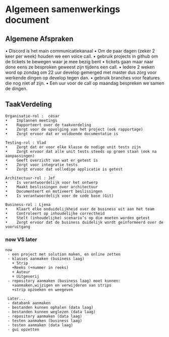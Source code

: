 # Algemeen samenwerkings document

## Algemene Afspraken

•  Discord is het main communicatiekanaal
•  Om de paar dagen (zeker 2 keer per week) houden we een voice call.
•  gebruik projects in github om de tickets te bewegen waar je mee bezig bent
•  tickets gaan maar naar done eens ze besproken geweest zijn tijdens een call.
•  Iedere 2 weken word op zondag om 22 uur develop gemerged met master dus zorg voor werkende dingen op develop tegen dan.
•  gebruik branches voor features die nog niet af zijn.
•  Een uur voor de call op maandag bespreken we samen de dingen.


## TaakVerdeling

    Organisatie-rol :  césar
    •    Inplannen meetings
    •    Rapporteert over de taakverdeling
    •    Zorgt voor de opvolging van het project (ook rapportage)
    •    Zorgt ervoor dat er voldoende documentatie is
    
    Testing-rol : Vlad
    •    Zorgt dat er voor elke klasse de nodige unit tests zijn
    •    Zorgt ervoor dat alle unit tests steeds op groen staan (ook na aanpassingen)
    •    Geeft overzicht van wat er getest is
    •    Zorgt voor integratie tests
    •    Zorgt ervoor dat volledige applicatie is getest
    
    Architectuur-rol : Jef
    •    Is verantwoordelijk voor het ontwerp
    •    Maakt beslissingen over architectuur
    •    Documenteert en motiveert beslissingen
    •    Is verantwoordelijk voor de code base (Git)
    
    Business-rol : Ljena
    •    Klaart elke onduidelijkheid over de business uit aan het team
    •    Controleert op inhoudelijke correctheid
    •    Stelt (inhoudelijke) scenario’s op die moeten worden getest
    •    Zorgt ervoor dat de business duidelijk wordt geïnformeerd over de vooruitgang
    
 ### now VS later
    now
     - een project met solution maken, en online zetten
     - klasses aanmaken (business laag)
       + Strip
       +Reeks (+nummer in reeks)
       + Auteur
       + Uitgeverij
     - repository aanmaken (business laag) moet kunnen:
       +aanmaken,wijzigen en verwijderen van strips
       +strip opzoeken en weegeven
 
     Later...
     - databank aanmaken 
     - bestanden kunnen ophalen (data laag)
     - bestanden kunnen weglezen (data laag)
     - repository aanmaken (data laag)
     - testen aanmaken (business laag)
     - testen aanmaken (data laag)
     - gui opzetten
